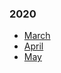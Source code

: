 ### 2020

- [March](https://github.com/askharley/my-content-list/blob/master/2020/03-march.md)
- [April](https://github.com/askharley/my-content-list/blob/master/2020/04-april.md)
- [May](https://github.com/askharley/my-content-list/blob/master/2020/05-may.md)
